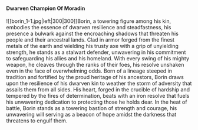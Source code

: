 #### Dwarven Champion Of Moradin
![[borin_1-1.jpg|left|300|300]]Borin, a towering figure among his kin, embodies the essence of dwarven resilience and steadfastness, his presence a bulwark against the encroaching shadows that threaten his people and their ancestral lands. Clad in armor forged from the finest metals of the earth and wielding his trusty axe with a grip of unyielding strength, he stands as a stalwart defender, unwavering in his commitment to safeguarding his allies and his homeland. With every swing of his mighty weapon, he cleaves through the ranks of their foes, his resolve unshaken even in the face of overwhelming odds. Born of a lineage steeped in tradition and fortified by the proud heritage of his ancestors, Borin draws upon the resilience of his dwarven kin to weather the storm of adversity that assails them from all sides. His heart, forged in the crucible of hardship and tempered by the fires of determination, beats with an iron resolve that fuels his unwavering dedication to protecting those he holds dear. In the heat of battle, Borin stands as a towering bastion of strength and courage, his unwavering will serving as a beacon of hope amidst the darkness that threatens to engulf them.